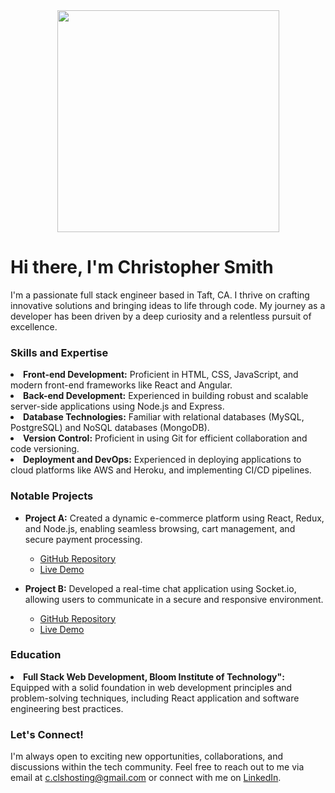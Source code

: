 <div id="header" align="center">
  <img src="https://media.giphy.com/media/3kPDmoWdBpQPNhCnUG/giphy.gif" width="355"/>
</div>
<h1>Hi there, I'm Christopher Smith</h1>
<p>I'm a passionate full stack engineer based in Taft, CA. I thrive on crafting innovative solutions and bringing ideas to life through code. My journey as a developer has been driven by a deep curiosity and a relentless pursuit of excellence.</p>
<h3>Skills and Expertise</h3>
<li><strong>Front-end Development:</strong> Proficient in HTML, CSS, JavaScript, and modern front-end frameworks like React and Angular.</li>
<li><strong>Back-end Development:</strong> Experienced in building robust and scalable server-side applications using Node.js and Express.</li>
<li><strong>Database Technologies:</strong> Familiar with relational databases (MySQL, PostgreSQL) and NoSQL databases (MongoDB).</li>
<li><strong>Version Control:</strong> Proficient in using Git for efficient collaboration and code versioning.</li>
<li><strong>Deployment and DevOps:</strong> Experienced in deploying applications to cloud platforms like AWS and Heroku, and implementing CI/CD pipelines.</li>
<h3>Notable Projects</h3>
<ul><li><p><strong>Project A:</strong> Created a dynamic e-commerce platform using React, Redux, and Node.js, enabling seamless browsing, cart management, and secure payment processing.</p><ul><li><a href="link-to-repo" target="_new">GitHub Repository</a></li><li><a href="link-to-demo" target="_new">Live Demo</a></li></ul></li><li><p><strong>Project B:</strong> Developed a real-time chat application using Socket.io, allowing users to communicate in a secure and responsive environment.</p><ul><li><a href="link-to-repo" target="_new">GitHub Repository</a></li><li><a href="link-to-demo" target="_new">Live Demo</a></li></ul></li></ul>
<h3>Education</h3>
<li><strong>Full Stack Web Development, Bloom Institute of Technology":</strong> Equipped with a solid foundation in web development principles and problem-solving techniques, including React application and software engineering best practices.</li>
<h3>Let's Connect!</h3>
<p>I'm always open to exciting new opportunities, collaborations, and discussions within the tech community. Feel free to reach out to me via email at <a href="mailto:c.clshosting@gmail.com" target="_new">c.clshosting@gmail.com</a> or connect with me on <a href="https://www.linkedin.com/in/christopher-smith-a5a524137/" target="_new">LinkedIn</a>.</p>

